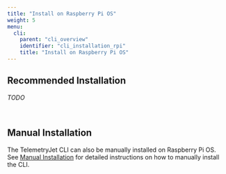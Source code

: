 ```yaml
---
title: "Install on Raspberry Pi OS"
weight: 5
menu:
  cli:
    parent: "cli_overview"
    identifier: "cli_installation_rpi"
    title: "Install on Raspberry Pi OS"
---
```


## Recommended Installation
*TODO*

<br />

## Manual Installation
The TelemetryJet CLI can also be manually installed on Raspberry Pi OS. See [Manual Installation](/cli/guides/installation/manual_install/) for detailed instructions on how to manually install the CLI.